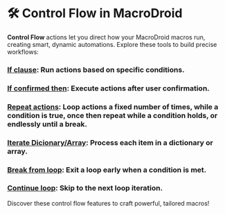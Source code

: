 # 🛠️ Control Flow in MacroDroid

**Control Flow** actions let you direct how your MacroDroid macros run, creating smart, dynamic automations. Explore these tools to build precise workflows:

### [If clause](<if_clause.md>): Run actions based on specific conditions.  

### [If confirmed then](<if_clause.md>): Execute actions after user confirmation.  

### [Repeat actions](<if_clause.md>): Loop actions a fixed number of times, while a condition is true, once then repeat while a condition holds, or endlessly until a break.  
  
### [Iterate Dicionary/Array](<if_clause.md>): Process each item in a dictionary or array.  
  
### [Break from loop](<if_clause.md>): Exit a loop early when a condition is met.  

### [Continue loop](<if_clause.md>): Skip to the next loop iteration.  
  
Discover these control flow features to craft powerful, tailored macros!